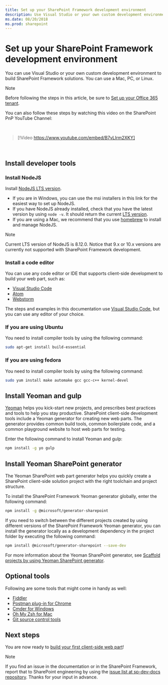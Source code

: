 ```yaml
---
title: Set up your SharePoint Framework development environment
description: Use Visual Studio or your own custom development environment to build SharePoint Framework solutions. You can use a Mac, PC, or Linux.
ms.date: 08/20/2018
ms.prod: sharepoint
---
```



# Set up your SharePoint Framework development environment

You can use Visual Studio or your own custom development environment to build SharePoint Framework solutions. You can use a Mac, PC, or Linux.

> [!NOTE] 
> Before following the steps in this article, be sure to [Set up your Office 365 tenant](./set-up-your-developer-tenant.md).

You can also follow these steps by watching this video on the SharePoint PnP YouTube Channel:

<br/>

> [!Video https://www.youtube.com/embed/B7vLIrm2XKY]

<br/> 

## Install developer tools

### Install NodeJS

Install [NodeJS LTS version](https://nodejs.org/dist/latest-v8.x/). 

- If you are in Windows, you can use the msi installers in this link for the easiest way to set up NodeJS.
- If you have NodeJS already installed, check that you have the latest version by using `node -v`. It should return the current [LTS version](https://nodejs.org/dist/latest-v8.x/). 
- If you are using a Mac, we recommend that you use [homebrew](http://brew.sh/) to install and manage NodeJS. 

> [!NOTE] 
> Current LTS version of NodeJS is 8.12.0. Notice that 9.x or 10.x versions are currently not supported with SharePoint Framework development.

### Install a code editor

You can use any code editor or IDE that supports client-side development to build your web part, such as:

- [Visual Studio Code](https://code.visualstudio.com/)
- [Atom](https://atom.io)
- [Webstorm](https://www.jetbrains.com/webstorm)

The steps and examples in this documentation use [Visual Studio Code](https://code.visualstudio.com/), but you can use any editor of your choice.

### If you are using Ubuntu

You need to install compiler tools by using the following command:

```sh
sudo apt-get install build-essential
```

### If you are using fedora

You need to install compiler tools by using the following command:

```sh
sudo yum install make automake gcc gcc-c++ kernel-devel
```

## Install Yeoman and gulp

[Yeoman](http://yeoman.io/) helps you kick-start new projects, and prescribes best practices and tools to help you stay productive. SharePoint client-side development tools include a Yeoman generator for creating new web parts. The generator provides common build tools, common boilerplate code, and a common playground website to host web parts for testing.

Enter the following command to install Yeoman and gulp:

```sh
npm install -g yo gulp
```

## Install Yeoman SharePoint generator

The Yeoman SharePoint web part generator helps you quickly create a SharePoint client-side solution project with the right toolchain and project structure.

To install the SharePoint Framework Yeoman generator globally, enter the following command:

```sh
npm install -g @microsoft/generator-sharepoint
```

If you need to switch between the different projects created by using different versions of the SharePoint Framework Yeoman generator, you can install the generator locally as a development dependency in the project folder by executing the following command:

```sh
npm install @microsoft/generator-sharepoint --save-dev
```

For more information about the Yeoman SharePoint generator, see [Scaffold projects by using Yeoman SharePoint generator](toolchain/scaffolding-projects-using-yeoman-sharepoint-generator.md).


## Optional tools

Following are some tools that might come in handy as well:

* [Fiddler](https://www.telerik.com/fiddler)
* [Postman plug-in for Chrome](https://www.getpostman.com/docs/postman/launching_postman/navigating_postman)
* [Cmder for Windows](http://cmder.net/)
* [Oh My Zsh for Mac](http://ohmyz.sh/)
* [Git source control tools](https://git-scm.com/)

## Next steps

You are now ready to [build your first client-side web part](web-parts/get-started/build-a-hello-world-web-part.md)!

> [!NOTE]
> If you find an issue in the documentation or in the SharePoint Framework, report that to SharePoint engineering by using the [issue list at sp-dev-docs repository](https://github.com/SharePoint/sp-dev-docs/issues). Thanks for your input in advance.
